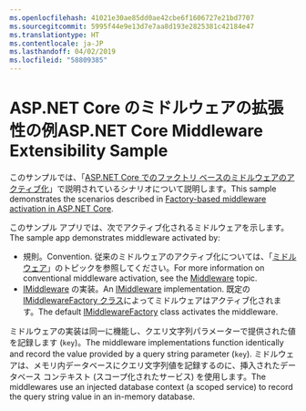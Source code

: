 ```yaml
---
ms.openlocfilehash: 41021e30ae85dd0ae42cbe6f1606727e21bd7707
ms.sourcegitcommit: 5995f44e9e13d7e7aa8d193e2825381c42184e47
ms.translationtype: HT
ms.contentlocale: ja-JP
ms.lasthandoff: 04/02/2019
ms.locfileid: "58809385"
---
```

# <a name="aspnet-core-middleware-extensibility-sample"></a><span data-ttu-id="9d118-101">ASP.NET Core のミドルウェアの拡張性の例</span><span class="sxs-lookup"><span data-stu-id="9d118-101">ASP.NET Core Middleware Extensibility Sample</span></span>

<span data-ttu-id="9d118-102">このサンプルでは、「[ASP.NET Core でのファクトリ ベースのミドルウェアのアクティブ化](https://docs.microsoft.com/aspnet/core/fundamentals/middleware/middleware-extensibility)」で説明されているシナリオについて説明します。</span><span class="sxs-lookup"><span data-stu-id="9d118-102">This sample demonstrates the scenarios described in [Factory-based middleware activation in ASP.NET Core](https://docs.microsoft.com/aspnet/core/fundamentals/middleware/middleware-extensibility).</span></span>

<span data-ttu-id="9d118-103">このサンプル アプリでは、次でアクティブ化されるミドルウェアを示します。</span><span class="sxs-lookup"><span data-stu-id="9d118-103">The sample app demonstrates middleware activated by:</span></span>

* <span data-ttu-id="9d118-104">規則。</span><span class="sxs-lookup"><span data-stu-id="9d118-104">Convention.</span></span> <span data-ttu-id="9d118-105">従来のミドルウェアのアクティブ化については、「[ミドルウェア](https://docs.microsoft.com/aspnet/core/fundamentals/middleware/)」のトピックを参照してください。</span><span class="sxs-lookup"><span data-stu-id="9d118-105">For more information on conventional middleware activation, see the [Middleware](https://docs.microsoft.com/aspnet/core/fundamentals/middleware/) topic.</span></span>
* <span data-ttu-id="9d118-106">[IMiddleware](https://docs.microsoft.com/dotnet/api/microsoft.aspnetcore.http.imiddleware) の実装。</span><span class="sxs-lookup"><span data-stu-id="9d118-106">An [IMiddleware](https://docs.microsoft.com/dotnet/api/microsoft.aspnetcore.http.imiddleware) implementation.</span></span> <span data-ttu-id="9d118-107">既定の [IMiddlewareFactory クラス](https://docs.microsoft.com/dotnet/api/microsoft.aspnetcore.http.imiddlewarefactory)によってミドルウェアはアクティブ化されます。</span><span class="sxs-lookup"><span data-stu-id="9d118-107">The default [IMiddlewareFactory](https://docs.microsoft.com/dotnet/api/microsoft.aspnetcore.http.imiddlewarefactory) class activates the middleware.</span></span>

<span data-ttu-id="9d118-108">ミドルウェアの実装は同一に機能し、クエリ文字列パラメーターで提供された値を記録します (`key`)。</span><span class="sxs-lookup"><span data-stu-id="9d118-108">The middleware implementations function identically and record the value provided by a query string parameter (`key`).</span></span> <span data-ttu-id="9d118-109">ミドルウェアは、メモリ内データベースにクエリ文字列値を記録するのに、挿入されたデータベース コンテキスト (スコープ化されたサービス) を使用します。</span><span class="sxs-lookup"><span data-stu-id="9d118-109">The middlewares use an injected database context (a scoped service) to record the query string value in an in-memory database.</span></span>
